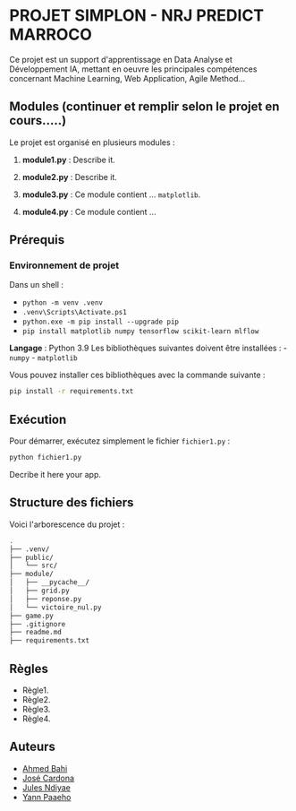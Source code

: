 
# PROJET SIMPLON - NRJ PREDICT MARROCO

Ce projet est un support d'apprentissage en Data Analyse et Développement IA, mettant en oeuvre les principales compétences concernant Machine Learning, Web Application, Agile Method...

## Modules (continuer et remplir selon le projet en cours.....)

Le projet est organisé en plusieurs modules :

1. **module1.py** : Describe it.

2. **module2.py** : Describe it.

3. **module3.py** : Ce module contient ... `matplotlib`.

4. **module4.py** : Ce module contient ...

## Prérequis
### Environnement de projet
Dans un shell :
- `python -m venv .venv`
- `.venv\Scripts\Activate.ps1`
- `python.exe -m pip install --upgrade pip`
- `pip install matplotlib numpy tensorflow scikit-learn mlflow`

**Langage** : Python 3.9
Les bibliothèques suivantes doivent être installées :
    - `numpy`
    - `matplotlib`

Vous pouvez installer ces bibliothèques avec la commande suivante :

```bash
pip install -r requirements.txt
```

## Exécution

Pour démarrer, exécutez simplement le fichier `fichier1.py` :

```bash
python fichier1.py
```

Decribe it here your app.

## Structure des fichiers

Voici l'arborescence du projet :

```bash
.
├── .venv/
├── public/
│   └── src/
├── module/
│   ├── __pycache__/
│   ├── grid.py
│   ├── reponse.py
│   └── victoire_nul.py
├── game.py
├── .gitignore
├── readme.md
├── requirements.txt
```

## Règles

- Règle1.
- Règle2.
- Règle3.
- Règle4.

## Auteurs

- [Ahmed Bahi](mailto:toto@gmail.com)
- [José Cardona](mailto:toto@gmail.com)
- [Jules Ndiyae](mailto:folie@gmail.com)
- [Yann Paaeho](mailto:paaeho.yann.pro@gmail.com)